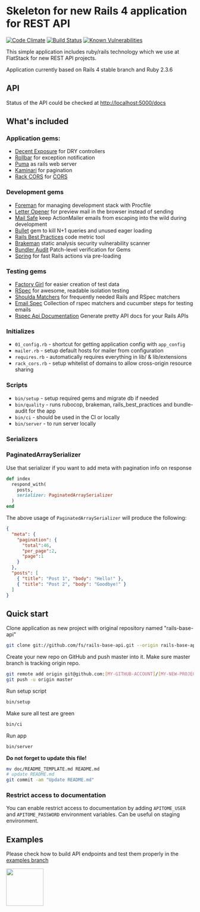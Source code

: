 # Skeleton for new Rails 4 application for REST API

[![Code Climate](https://codeclimate.com/github/fs/rails-base-api.png)](https://codeclimate.com/github/fs/rails-base-api)
[![Build Status](https://semaphoreci.com/api/v1/fs/rails-base-api/branches/master/shields_badge.svg)](https://semaphoreci.com/fs/rails-base-api)
[![Known Vulnerabilities](https://snyk.io/test/github/fs/rails-base-api/badge.svg)](https://snyk.io/test/github/fs/rails-base-api)

This simple application includes ruby/rails technology which we use at FlatStack for new REST API projects.

Application currently based on Rails 4 stable branch and Ruby 2.3.6

## API

Status of the API could be checked at [http://localhost:5000/docs](http://localhost:5000/docs)

## What's included

### Application gems:

* [Decent Exposure](https://github.com/voxdolo/decent_exposure) for DRY controllers
* [Rollbar](https://github.com/rollbar/rollbar-gem) for exception notification
* [Puma](https://github.com/puma/puma) as rails web server
* [Kaminari](https://github.com/amatsuda/kaminari) for pagination
* [Rack CORS](https://github.com/cyu/rack-cors) for [CORS](http://en.wikipedia.org/wiki/Cross-origin_resource_sharing)

### Development gems

* [Foreman](https://github.com/ddollar/foreman) for managing development stack with Procfile
* [Letter Opener](https://github.com/ryanb/letter_opener) for preview mail in the browser instead of sending
* [Mail Safe](https://github.com/myronmarston/mail_safe) keep ActionMailer emails from escaping into the wild during development
* [Bullet](https://github.com/flyerhzm/bullet) gem to kill N+1 queries and unused eager loading
* [Rails Best Practices](https://github.com/railsbp/rails_best_practices) code metric tool
* [Brakeman](https://github.com/presidentbeef/brakeman) static analysis security vulnerability scanner
* [Bundler Audit](https://github.com/rubysec/bundler-audit) Patch-level verification for Gems
* [Spring](https://github.com/rails/spring) for fast Rails actions via pre-loading

### Testing gems

* [Factory Girl](https://github.com/thoughtbot/factory_girl) for easier creation of test data
* [RSpec](https://github.com/rspec/rspec) for awesome, readable isolation testing
* [Shoulda Matchers](http://github.com/thoughtbot/shoulda-matchers) for frequently needed Rails and RSpec matchers
* [Email Spec](https://github.com/bmabey/email-spec) Collection of rspec matchers and cucumber steps for testing emails
* [Rspec Api Documentation](https://github.com/zipmark/rspec_api_documentation) Generate pretty API docs for your Rails APIs

### Initializes

* `01_config.rb` - shortcut for getting application config with `app_config`
* `mailer.rb` - setup default hosts for mailer from configuration
* `requires.rb` - automatically requires everything in lib/ & lib/extensions
* `rack_cors.rb` - setup whitelist of domains to allow cross-origin resource sharing

### Scripts

* `bin/setup` - setup required gems and migrate db if needed
* `bin/quality` - runs rubocop, brakeman, rails_best_practices and bundle-audit for the app
* `bin/ci` - should be used in the CI or locally
* `bin/server` - to run server locally

### Serializers

### PaginatedArraySerializer

Use that serializer if you want to add meta with pagination info on response

```ruby
def index
  respond_with(
    posts,
    serializer: PaginatedArraySerializer
  )
end
```

The above usage of `PaginatedArraySerializer` will produce the following:

```json
{
  "meta": {
    "pagination": {
      "total":46,
      "per_page":2,
      "page":1
    }
  },
  "posts": [
    { "title": "Post 1", "body": "Hello!" },
    { "title": "Post 2", "body": "Goodbye!" }
  ]
}
```

## Quick start

Clone application as new project with original repository named "rails-base-api"

```bash
git clone git://github.com/fs/rails-base-api.git --origin rails-base-api [MY-NEW-PROJECT]
```

Create your new repo on GitHub and push master into it.
Make sure master branch is tracking origin repo.

```bash
git remote add origin git@github.com:[MY-GITHUB-ACCOUNT]/[MY-NEW-PROJECT].git
git push -u origin master
```

Run setup script

```bash
bin/setup
```

Make sure all test are green

```bash
bin/ci
```

Run app

```bash
bin/server
```

**Do not forget to update this file!**

```bash
mv doc/README_TEMPLATE.md README.md
# update README.md
git commit -am "Update README.md"
```

### Restrict access to documentation

You can enable restrict access to documentation by adding `APITOME_USER` and `APITOME_PASSWORD` environment variables. Can be useful on staging environment.

## Examples

Please check how to build API endpoints and test them properly in the
[examples branch](https://github.com/fs/rails-base-api/tree/examples)

[<img src="http://www.flatstack.com/logo.svg" width="100"/>](http://www.flatstack.com)
